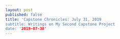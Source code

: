 ```yaml
---
layout: post
published: false
title: 'Capstone Chronicles: July 31, 2019
subtitle: Writings on My Second Capstone Project
date: '2019-07-30'
---
```

